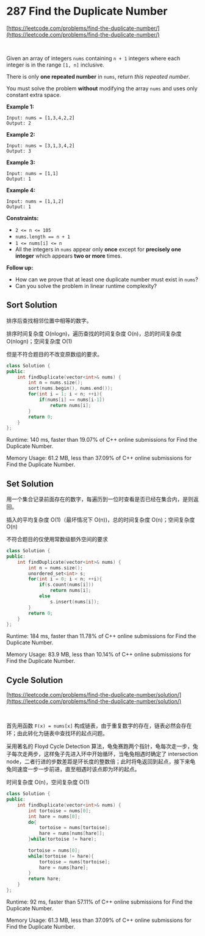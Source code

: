 # 287 Find the Duplicate Number

[https://leetcode.com/problems/find-the-duplicate-number/](https://leetcode.com/problems/find-the-duplicate-number/)

<br>

Given an array of integers `nums` containing `n + 1` integers where each integer is in the range `[1, n]` inclusive.

There is only **one repeated number** in `nums`, return *this repeated number*.

You must solve the problem **without** modifying the array `nums` and uses only constant extra space.

 

**Example 1:**

```
Input: nums = [1,3,4,2,2]
Output: 2
```

**Example 2:**

```
Input: nums = [3,1,3,4,2]
Output: 3
```

**Example 3:**

```
Input: nums = [1,1]
Output: 1
```

**Example 4:**

```
Input: nums = [1,1,2]
Output: 1
```

 

**Constraints:**

- `2 <= n <= 105`
- `nums.length == n + 1`
- `1 <= nums[i] <= n`
- All the integers in `nums` appear only **once** except for **precisely one integer** which appears **two or more** times.

 

**Follow up:**

- How can we prove that at least one duplicate number must exist in `nums`?
- Can you solve the problem in linear runtime complexity?



## Sort Solution

排序后查找相邻位置中相等的数字。

排序时间复杂度 O(nlogn)，遍历查找的时间复杂度 O(n)，总的时间复杂度 O(nlogn)；空间复杂度 O(1)

但是不符合题目的不改变原数组的要求。

```c++
class Solution {
public:
    int findDuplicate(vector<int>& nums) {
        int n = nums.size();
        sort(nums.begin(), nums.end());
        for(int i = 1; i < n; ++i){
            if(nums[i] == nums[i-1])
                return nums[i];
        }
        return 0;
    }
};
```

Runtime: 140 ms, faster than 19.07% of C++ online submissions for Find the Duplicate Number.

Memory Usage: 61.2 MB, less than 37.09% of C++ online submissions for Find the Duplicate Number.



## Set Solution

用一个集合记录前面存在的数字，每遍历到一位时查看是否已经在集合内，是则返回。

插入的平均复杂度 O(1)（最坏情况下 O(n))，总的时间复杂度 O(n)；空间复杂度 O(n)

不符合题目的仅使用常数级额外空间的要求

```c++
class Solution {
public:
    int findDuplicate(vector<int>& nums) {
        int n = nums.size();
        unordered_set<int> s;
        for(int i = 0; i < n; ++i){
            if(s.count(nums[i]))
                return nums[i];
            else
                s.insert(nums[i]);
        }
        return 0;
    }
};
```

Runtime: 184 ms, faster than 11.78% of C++ online submissions for Find the Duplicate Number.

Memory Usage: 83.9 MB, less than 10.14% of C++ online submissions for Find the Duplicate Number.





## Cycle Solution

[https://leetcode.com/problems/find-the-duplicate-number/solution/](https://leetcode.com/problems/find-the-duplicate-number/solution/)

<br>

首先用函数 `F(x) = nums[x]` 构成链表，由于重复数字的存在，链表必然会存在环；由此转化为链表中查找环的起点问题。

采用著名的 Floyd Cycle Detection 算法，龟兔赛跑两个指针，龟每次走一步，兔子每次走两步，这样兔子先进入环中开始循环，当龟兔相遇时确定了 intersection node，二者行进的步数差距是环长度的整数倍；此时将龟返回到起点，接下来龟兔同速度一步一步前进，直至相遇时该点即为环的起点。

时间复杂度 O(n)，空间复杂度 O(1)

```c++
class Solution {
public:
    int findDuplicate(vector<int>& nums) {
        int tortoise = nums[0];
        int hare = nums[0];
        do{
            tortoise = nums[tortoise];
            hare = nums[nums[hare]];
        }while(tortoise != hare);
        
        tortoise = nums[0];
        while(tortoise != hare){
            tortoise = nums[tortoise];
            hare = nums[hare];
        }
        return hare;
    }
};
```

Runtime: 92 ms, faster than 57.11% of C++ online submissions for Find the Duplicate Number.

Memory Usage: 61.3 MB, less than 37.09% of C++ online submissions for Find the Duplicate Number.